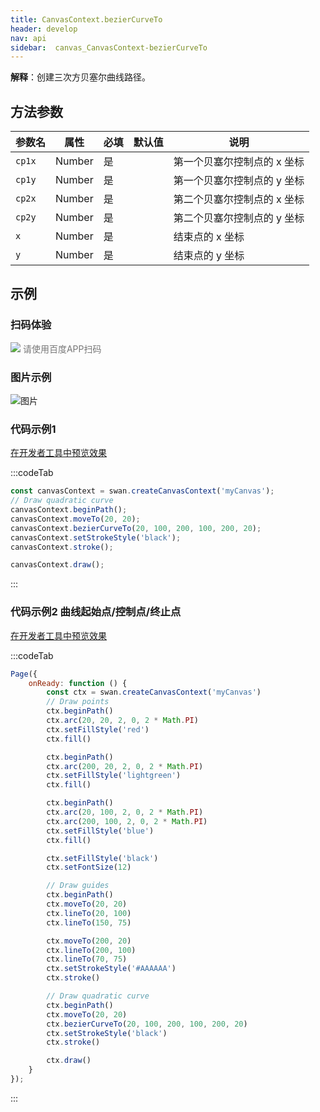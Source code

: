 ```yaml
---
title: CanvasContext.bezierCurveTo
header: develop
nav: api
sidebar:  canvas_CanvasContext-bezierCurveTo
---
```





 


**解释**：创建三次方贝塞尔曲线路径。
 
## 方法参数 


|参数名|属性|必填|默认值|说明|
|----|----|----|---|---|
| `cp1x`|Number|是||第一个贝塞尔控制点的 x 坐标 |
| `cp1y`|Number|是||第一个贝塞尔控制点的 y 坐标|
| `cp2x`|Number|是||第二个贝塞尔控制点的 x 坐标 |
| `cp2y`|Number|是||第二个贝塞尔控制点的 y 坐标 |
| `x`|Number|是||结束点的 x 坐标  |
| `y`|Number|是||结束点的 y 坐标 |

## 示例

 

### 扫码体验

<div class='scan-code-container'>
    <img src="https://b.bdstatic.com/miniapp/assets/images/doc_demo/pages_createCanvasContext.png" class="demo-qrcode-image" />
    <font color=#777 12px>请使用百度APP扫码</font>
</div>

###  图片示例  

![图片](../../../../img/api/canvas/bezierCurveTo.png)

###  代码示例1 

<a href="swanide://fragment/f54afefdc128050accdc18a9e52296911573724955575" title="在开发者工具中预览效果" target="_self">在开发者工具中预览效果</a>

:::codeTab
```js
const canvasContext = swan.createCanvasContext('myCanvas');
// Draw quadratic curve
canvasContext.beginPath();
canvasContext.moveTo(20, 20);
canvasContext.bezierCurveTo(20, 100, 200, 100, 200, 20);
canvasContext.setStrokeStyle('black');
canvasContext.stroke();

canvasContext.draw();
```
:::

###  代码示例2 曲线起始点/控制点/终止点 

<a href="swanide://fragment/f5f979aa61812c9be7871b0f53e4fea01575452224950" title="在开发者工具中预览效果" target="_self">在开发者工具中预览效果</a>

:::codeTab
```js
Page({
    onReady: function () {
        const ctx = swan.createCanvasContext('myCanvas')
        // Draw points
        ctx.beginPath()
        ctx.arc(20, 20, 2, 0, 2 * Math.PI)
        ctx.setFillStyle('red')
        ctx.fill()

        ctx.beginPath()
        ctx.arc(200, 20, 2, 0, 2 * Math.PI)
        ctx.setFillStyle('lightgreen')
        ctx.fill()

        ctx.beginPath()
        ctx.arc(20, 100, 2, 0, 2 * Math.PI)
        ctx.arc(200, 100, 2, 0, 2 * Math.PI)
        ctx.setFillStyle('blue')
        ctx.fill()

        ctx.setFillStyle('black')
        ctx.setFontSize(12)

        // Draw guides
        ctx.beginPath()
        ctx.moveTo(20, 20)
        ctx.lineTo(20, 100)
        ctx.lineTo(150, 75)

        ctx.moveTo(200, 20)
        ctx.lineTo(200, 100)
        ctx.lineTo(70, 75)
        ctx.setStrokeStyle('#AAAAAA')
        ctx.stroke()

        // Draw quadratic curve
        ctx.beginPath()
        ctx.moveTo(20, 20)
        ctx.bezierCurveTo(20, 100, 200, 100, 200, 20)
        ctx.setStrokeStyle('black')
        ctx.stroke()

        ctx.draw()
    }
});
```
:::

